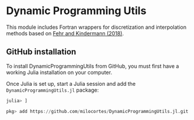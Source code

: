 # Dynamic Programming Utils

This module includes Fortran wrappers for discretization and interpolation methods based on [Fehr and Kindermann (2018)](https://fortranwiki.org/fortran/show/Introduction+to+Computational+Economics+Using+Fortran).

## GitHub installation
To install DynamicProgrammingUtils from GitHub, you must first have a working Julia installation on your computer. 

Once Julia is set up, start a Julia session and add the `DynamicProgrammingUtils.jl` package:

```julia
julia> ]

pkg> add https://github.com/milocortes/DynamicProgrammingUtils.jl.git
```
